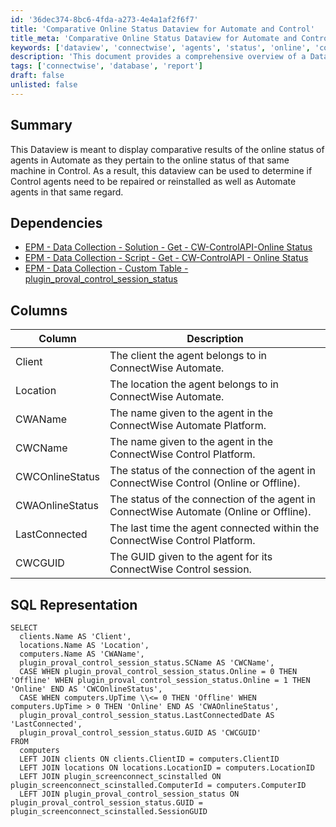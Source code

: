 ```yaml
---
id: '36dec374-8bc6-4fda-a273-4e4a1af2f6f7'
title: 'Comparative Online Status Dataview for Automate and Control'
title_meta: 'Comparative Online Status Dataview for Automate and Control'
keywords: ['dataview', 'connectwise', 'agents', 'status', 'online', 'control', 'repair', 'reinstall']
description: 'This document provides a comprehensive overview of a Dataview designed to display comparative results of the online status of agents in ConnectWise Automate and Control. It includes details on dependencies, column descriptions, and SQL representation to facilitate the monitoring and management of agent statuses.'
tags: ['connectwise', 'database', 'report']
draft: false
unlisted: false
---
```

## Summary

This Dataview is meant to display comparative results of the online status of agents in Automate as they pertain to the online status of that same machine in Control. As a result, this dataview can be used to determine if Control agents need to be repaired or reinstalled as well as Automate agents in that same regard.

## Dependencies

- [EPM - Data Collection - Solution - Get - CW-ControlAPI-Online Status](<../../solutions/Get - CW-ControlAPI-Online Status.md>)
- [EPM - Data Collection - Script - Get - CW-ControlAPI - Online Status](<../scripts/Get - CW-ControlAPI - Online Status.md>)
- [EPM - Data Collection - Custom Table - plugin_proval_control_session_status](<../tables/plugin_proval_control_session_status.md>)

## Columns

| Column            | Description                                                                                  |
|-------------------|----------------------------------------------------------------------------------------------|
| Client            | The client the agent belongs to in ConnectWise Automate.                                    |
| Location          | The location the agent belongs to in ConnectWise Automate.                                  |
| CWAName           | The name given to the agent in the ConnectWise Automate Platform.                           |
| CWCName           | The name given to the agent in the ConnectWise Control Platform.                            |
| CWCOnlineStatus    | The status of the connection of the agent in ConnectWise Control (Online or Offline).      |
| CWAOnlineStatus    | The status of the connection of the agent in ConnectWise Automate (Online or Offline).     |
| LastConnected     | The last time the agent connected within the ConnectWise Control Platform.                   |
| CWCGUID           | The GUID given to the agent for its ConnectWise Control session.                            |

## SQL Representation

```
SELECT 
  clients.Name AS 'Client', 
  locations.Name AS 'Location', 
  computers.Name AS 'CWAName', 
  plugin_proval_control_session_status.SCName AS 'CWCName', 
  CASE WHEN plugin_proval_control_session_status.Online = 0 THEN 'Offline' WHEN plugin_proval_control_session_status.Online = 1 THEN 'Online' END AS 'CWCOnlineStatus', 
  CASE WHEN computers.UpTime \\<= 0 THEN 'Offline' WHEN computers.UpTime > 0 THEN 'Online' END AS 'CWAOnlineStatus', 
  plugin_proval_control_session_status.LastConnectedDate AS 'LastConnected', 
  plugin_proval_control_session_status.GUID AS 'CWCGUID' 
FROM 
  computers 
  LEFT JOIN clients ON clients.ClientID = computers.ClientID 
  LEFT JOIN locations ON locations.LocationID = computers.LocationID 
  LEFT JOIN plugin_screenconnect_scinstalled ON plugin_screenconnect_scinstalled.ComputerId = computers.ComputerID 
  LEFT JOIN plugin_proval_control_session_status ON plugin_proval_control_session_status.GUID = plugin_screenconnect_scinstalled.SessionGUID
```













